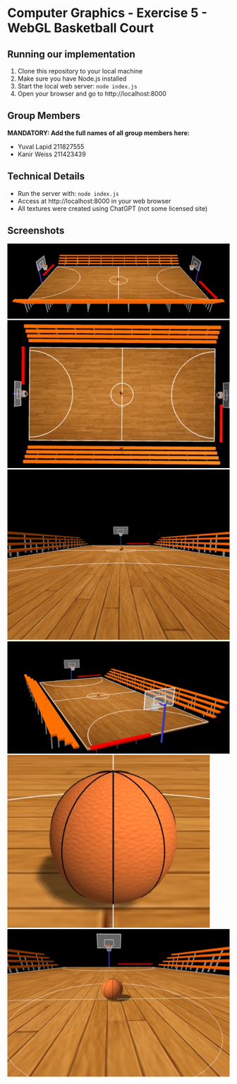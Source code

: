 # Computer Graphics - Exercise 5 - WebGL Basketball Court

## Running our implementation
1. Clone this repository to your local machine
2. Make sure you have Node.js installed
3. Start the local web server: `node index.js`
4. Open your browser and go to http://localhost:8000

## Group Members
**MANDATORY: Add the full names of all group members here:**
- Yuval Lapid 211827555
- Kanir Weiss 211423439
  
## Technical Details
- Run the server with: `node index.js`
- Access at http://localhost:8000 in your web browser
- All textures were created using ChatGPT (not some licensed site)

## Screenshots
![Alt text](Screenshots/StartView.jpg)
![Alt text](Screenshots/TopView.jpg)
![Alt text](Screenshots/InsideCourtView.jpg)
![Alt text](Screenshots/Court.jpg)
![Alt text](Screenshots/BasketballCloseup.jpg)
![Alt text](Screenshots/BasketballCentered.jpg)
